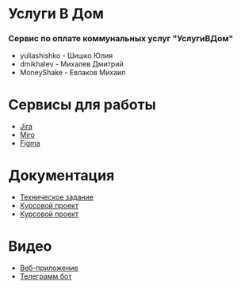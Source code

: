 # Услуги В Дом
### Сервис по оплате коммунальных услуг "УслугиВДом"

* yuliashishko - Шишко Юлия
* dmikhalev - Михалев Дмитрий
* MoneyShake - Евлаков Михаил

# Сервисы для работы
* [Jira](https://team-1613742229482.atlassian.net/jira/software/projects/MDS/boards/1)
* [Miro](https://miro.com/app/board/o9J_lOSEFVE=/)
* [Figma](https://www.figma.com/file/GBFgLYotUzHEIXUfyqTi0u/TP?node-id=0%3A1)

# Документация
* [Техническое задание](https://github.com/dmikhalev/metering-devices-service/blob/master/Documentation/Technical_task.pdf)
* [Курсовой проект](https://github.com/dmikhalev/metering-devices-service/blob/master/Documentation/Course_project.pdf)
* [Курсовой проект](https://github.com/dmikhalev/metering-devices-service/blob/master/Documentation/Presentation.pdf)


# Видео
* [Веб-приложение](https://disk.yandex.ru/i/yEcI8pyU2atVxA)
* [Телеграмм бот](https://disk.yandex.ru/i/z-ey-9hGOec8Xg)


